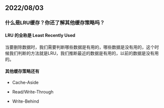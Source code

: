 ## 2022/08/03

### 什么是LRU缓存？你还了解其他缓存策略吗？

#### LRU 的全称是 Least Recently Used

当要删除数据时，我们需要判断哪些数据是有用的，哪些数据是没有用的，这个时候我们判断的方法就是LRU，我们推断最近的数据是有用的，以前的数据是没有用的。

#### 其他缓存策略还有

- Cache-Aside

- Read/Write-Through

- Write-Behind

